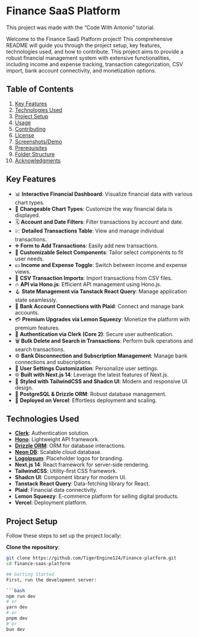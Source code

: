 
# Finance SaaS Platform

This project was made with the “Code With Antonio” tutorial.

Welcome to the Finance SaaS Platform project! This comprehensive README will guide you through the project setup, key features, technologies used, and how to contribute. This project aims to provide a robust financial management system with extensive functionalities, including income and expense tracking, transaction categorization, CSV import, bank account connectivity, and monetization options.

## Table of Contents

1. [Key Features](#key-features)
2. [Technologies Used](#technologies-used)
3. [Project Setup](#project-setup)
4. [Usage](#usage)
5. [Contributing](#contributing)
6. [License](#license)
7. [Screenshots/Demo](#screenshotsdemo)
8. [Prerequisites](#prerequisites)
9. [Folder Structure](#folder-structure)
10. [Acknowledgments](#acknowledgments)

## Key Features
- 📊 **Interactive Financial Dashboard**: Visualize financial data with various chart types.
- 🔁 **Changeable Chart Types**: Customize the way financial data is displayed.
- 🗓 **Account and Date Filters**: Filter transactions by account and date.
- 💹 **Detailed Transactions Table**: View and manage individual transactions.
- ➕ **Form to Add Transactions**: Easily add new transactions.
- 🧩 **Customizable Select Components**: Tailor select components to fit user needs.
- 💵 **Income and Expense Toggle**: Switch between income and expense views.
- 🔄 **CSV Transaction Imports**: Import transactions from CSV files.
- 🔥 **API via Hono.js**: Efficient API management using Hono.js.
- 🪝 **State Management via Tanstack React Query**: Manage application state seamlessly.
- 🔗 **Bank Account Connections with Plaid**: Connect and manage bank accounts.
- 💳 **Premium Upgrades via Lemon Squeezy**: Monetize the platform with premium features.
- 🔐 **Authentication via Clerk (Core 2)**: Secure user authentication.
- 🗑 **Bulk Delete and Search in Transactions**: Perform bulk operations and search transactions.
- ⚙️ **Bank Disconnection and Subscription Management**: Manage bank connections and subscriptions.
- 👤 **User Settings Customization**: Personalize user settings.
- 🌐 **Built with Next.js 14**: Leverage the latest features of Next.js.
- 🎨 **Styled with TailwindCSS and Shadcn UI**: Modern and responsive UI design.
- 💾 **PostgreSQL & Drizzle ORM**: Robust database management.
- 🚀 **Deployed on Vercel**: Effortless deployment and scaling.

## Technologies Used
- **[Clerk](https://go.clerk.com/eoX6HkY)**: Authentication solution.
- **[Hono](https://hono.dev/)**: Lightweight API framework.
- **[Drizzle ORM](https://orm.drizzle.team/)**: ORM for database interactions.
- **[Neon DB](https://neon.tech/)**: Scalable cloud database.
- **[Logoipsum](https://logoipsum.com/)**: Placeholder logos for branding.
- **Next.js 14**: React framework for server-side rendering.
- **TailwindCSS**: Utility-first CSS framework.
- **Shadcn UI**: Component library for modern UI.
- **Tanstack React Query**: Data-fetching library for React.
- **Plaid**: Financial data connectivity.
- **Lemon Squeezy**: E-commerce platform for selling digital products.
- **Vercel**: Deployment platform.

## Project Setup
Follow these steps to set up the project locally:

**Clone the repository**:
   ```bash
   git clone https://github.com/TigerEngine124/Finance-platform.git
   cd finance-saas-platform

## Getting Started
First, run the development server:

```bash
npm run dev
# or
yarn dev
# or
pnpm dev
# or
bun dev

```
